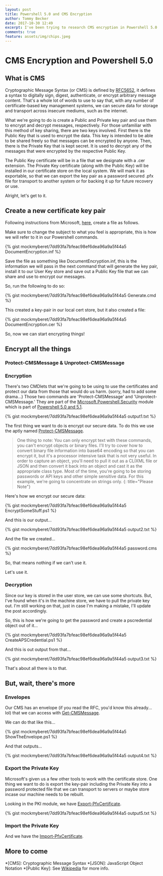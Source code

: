 ```yaml
---
layout: post
title: Powershell 5.0 and CMS Encryption
author: Tommy Becker
date: 2017-10-30 12:49
excerpt: I've been trying to research CMS encryption in Powershell 5.0 and have found very little out there.
comments: true
feature: assets/img/chips.jpeg
---
```

# CMS Encryption and Powershell 5.0

## What is CMS

Cryptographic Message Syntax (or CMS) is defined by [RFC5652](https://tools.ietf.org/html/rfc5652), it defines a syntax to digitally sign, digest, authenticate, or encrypt arbitrary message content. That's a whole lot of words to use to say that, with any number of certificate-based key management systems, we can secure data for storage and transport across insecure mediums, such as the internet.

What we're going to do is create a Public and Private key pair and use them to encrypt and decrypt messages, respectively. For those unfamiliar with this method of key sharing, there are two keys involved. First there is the Public Key that is used to encrypt the data. This key is intended to be able to be shared freely so that messages can be encrypted by anyone. Then, there is the Private Key that is kept secret. It is used to decrypt any of the messages that were encrypted by the respective Public Key.

The Public Key certificate will be in a file that we designate with a .cer extension. The Private Key certificate (along with the Public Key) will be installed in our certificate store on the local system. We will mark it as exportable, so that we can export the key pair as a password secured .pfx file for transport to another system or for backing it up for future recovery or use.

Alright, let's get to it.

## Create a new certificate key pair

Following instructions from Microsoft, [here](https://docs.microsoft.com/en-us/powershell/wmf/5.0/audit_cms), create a file as follows.

Make sure to change the subject to what you feel is appropriate, this is how we will refer to it in our Powershell commands.

{% gist mockmyberet/7dd93fa7bfeac98ef6dea96a9a5f44a5 DocumentEncryption.inf %}

Save the file as something like DocumentEncryption.inf, this is the information we will pass in the next command that will generate the key pair, install it to our User Key store and save out a Public Key file that we can share and use to encrypt our messages.

So, run the following to do so:

{% gist mockmyberet/7dd93fa7bfeac98ef6dea96a9a5f44a5 Generate.cmd %}

This created a key-pair in our local cert store, but it also created a file:

{% gist mockmyberet/7dd93fa7bfeac98ef6dea96a9a5f44a5 DocumentEncryption.cer %}

So, now we can start encrypting things!

## Encrypt all the things

### Protect-CMSMessage & Unprotect-CMSMessage

### Encryption

There's two CMDlets that we're going to be using to use the certificates and protect our data from those that would do us harm. (sorry, had to add some drama...) Those two commands are 'Protect-CMSMessage' and 'Unprotect-CMSMessage.' They are part of the [Microsoft.Powershell.Security](https://technet.microsoft.com/en-us/library/hh847877.aspx) module which is part of [Powershell 5.0 and 5.1](https://technet.microsoft.com/en-us/library/hh847877.aspx)\.

{% gist mockmyberet/7dd93fa7bfeac98ef6dea96a9a5f44a5 output1.txt %}

The first thing we want to do is encrypt our secure data. To do this we use the aptly named [Protect-CMSMessage](https://docs.microsoft.com/en-us/powershell/module/microsoft.powershell.security/Protect-CmsMessage?view=powershell-5.1)\.

> One thing to note: You can only encrypt text with these commands, you can't encrypt objects or binary files. I'll try to cover how to convert binary file information into base64 encoding so that you can encrypt it, but it's a processor intensive task that is not very useful. In order to capture an object, you'll need to pull it out as a CLIXML file or JSON and then convert it back into an object and cast it as the appropriate class type. Most of the time, you're going to be storing passwords or API keys and other simple sensitive data. For this example, we're going to concentrate on strings only.
{: title="Please Note"}

Here's how we encrypt our secure data:

{% gist mockmyberet/7dd93fa7bfeac98ef6dea96a9a5f44a5 EncryptSomeStuff.ps1 %}

And this is our output...

{% gist mockmyberet/7dd93fa7bfeac98ef6dea96a9a5f44a5 output2.txt %}

And the file we created...

{% gist mockmyberet/7dd93fa7bfeac98ef6dea96a9a5f44a5 password.cms %}

So, that means nothing if we can't use it.

Let's use it.

### Decryption

Since our key is stored in the user store, we can use some shortcuts. But, I've found when it's in the machine store, we have to pull the private key out. I'm still working on that, just in case I'm making a mistake, I'll update the post accordingly.

So, this is how we're going to get the password and create a pscredential object out of it...

{% gist mockmyberet/7dd93fa7bfeac98ef6dea96a9a5f44a5 CreateAPSCredential.ps1 %}

And this is out output from that...

{% gist mockmyberet/7dd93fa7bfeac98ef6dea96a9a5f44a5 output3.txt %}

That's about all there is to that.

## But, wait, there's more

### Envelopes

Our CMS has an envelope (if you read the RFC, you'd know this already... lol) that we can access with [Get-CMSMessage](https://docs.microsoft.com/en-us/powershell/module/microsoft.powershell.security/get-cmsmessage?view=powershell-5.1)\.

We can do that like this...

{% gist mockmyberet/7dd93fa7bfeac98ef6dea96a9a5f44a5 ShowTheEnvelope.ps1 %}

And that outputs...

{% gist mockmyberet/7dd93fa7bfeac98ef6dea96a9a5f44a5 output4.txt %}

### Export the Private Key

Microsoft's given us a few other tools to work with the certificate store. One thing we want to do is export the key-pair including the Private Key into a password protected file that we can transport to servers or maybe store incase our machine needs to be rebuilt.

Looking in the PKI module, we have [Export-PfxCertificate](https://docs.microsoft.com/en-us/powershell/module/pkiclient/Export-PfxCertificate?view=win10-ps)\.

{% gist mockmyberet/7dd93fa7bfeac98ef6dea96a9a5f44a5 output5.txt %}

### Import the Private Key

And we have the [Import-PfxCertificate](https://docs.microsoft.com/en-us/powershell/module/pkiclient/import-pfxcertificate?view=win10-ps)\.

## More to come

*[CMS]: Cryptographic Message Syntax
*[JSON]: JavaScript Object Notation
*[Public Key]: See [Wikipedia](https://en.wikipedia.org/wiki/Public-key_cryptography) for more info.